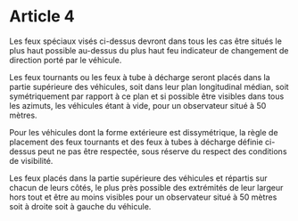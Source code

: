 # Article 4

Les feux spéciaux visés ci-dessus devront dans tous les cas être situés le plus haut possible au-dessus du plus haut feu indicateur de changement de direction porté par le véhicule.

Les feux tournants ou les feux à tube à décharge seront placés dans la partie supérieure des véhicules, soit dans leur plan longitudinal médian, soit symétriquement par rapport à ce plan et si possible être visibles dans tous les azimuts, les véhicules étant à vide, pour un observateur situé à 50 mètres.

Pour les véhicules dont la forme extérieure est dissymétrique, la règle de placement des feux tournants et des feux à tubes à décharge définie ci-dessus peut ne pas être respectée, sous réserve du respect des conditions de visibilité.

Les feux placés dans la partie supérieure des véhicules et répartis sur chacun de leurs côtés, le plus près possible des extrémités de leur largeur hors tout et être au moins visibles pour un observateur situé à 50 mètres soit à droite soit à gauche du véhicule.

